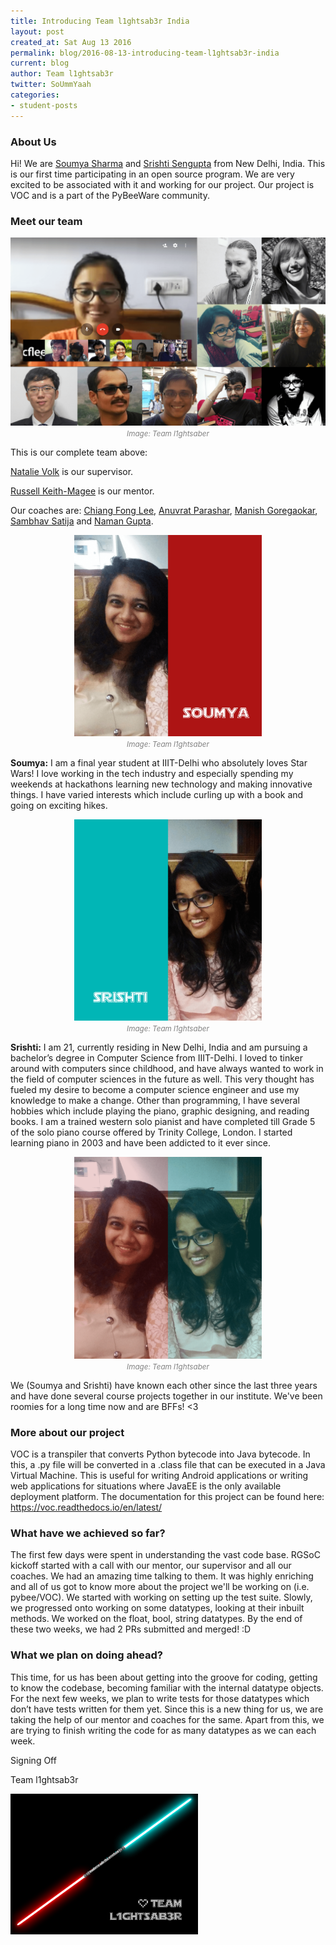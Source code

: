 ```yaml
---
title: Introducing Team l1ghtsab3r India
layout: post
created_at: Sat Aug 13 2016
permalink: blog/2016-08-13-introducing-team-l1ghtsab3r-india
current: blog
author: Team l1ghtsab3r
twitter: SoUmmYaah
categories:
- student-posts
---
```



### About Us

Hi! We are [Soumya Sharma](https://twitter.com/soummyaah) and [Srishti Sengupta](https://twitter.com/SenguptaSrishti) from New Delhi, India. This is our first time participating in an open source program. We are very excited to be associated with it and working for our project. Our project is VOC and is a part of the PyBeeWare community.

### Meet our team

<center>
<img src="/img/blog/2016/l1ghtsab3r-team.png" alt="The l1ghtsab3r team!" style="width: 600px;">  
<br><font color="grey"><small><i>Image: Team l1ghtsaber</i></small></font>
</center>



This is our complete team above:

[Natalie Volk](https://twitter.com/Nattivolk) is our supervisor.

[Russell Keith-Magee](https://twitter.com/freakboy3742) is our mentor.

Our coaches are: [Chiang Fong Lee](https://twitter.com/cflee), [Anuvrat Parashar](https://twitter.com/bhanuvrat), [Manish Goregaokar](https://twitter.com/ManishEarth), [Sambhav Satija](https://twitter.com/darkryder_s) and [Naman Gupta](https://twitter.com/namanspace).


<center>
<img src="/img/blog/2016/l1ghtsab3r-soumya.png" alt="Soumya" style="width: 300px;">
<br><font color="grey"><small><i>Image: Team l1ghtsaber</i></small></font>
</center>


**Soumya:** I am a final year student at IIIT-Delhi who absolutely loves Star Wars! I love working in the tech industry and especially spending my weekends at hackathons learning new technology and making innovative things. I have varied interests which include curling up with a book and going on exciting hikes.


<center>
<img src="/img/blog/2016/l1ghtsab3r-srishti.png" alt="Srishti" style="width: 300px;">
<br><font color="grey"><small><i>Image: Team l1ghtsaber</i></small></font>
</center>


**Srishti:** I am 21, currently residing in New Delhi, India and am pursuing a bachelor’s degree in Computer Science from IIIT-Delhi. I loved to tinker around with computers since childhood, and have always wanted to work in the field of computer sciences in the future as well. This very thought has fueled my desire to become a computer science engineer and use my knowledge to make a change. Other than programming, I have several hobbies which include playing the piano, graphic designing, and reading books.  I am a trained western solo pianist and have completed till Grade 5 of the solo piano course offered by Trinity College, London. I started learning piano in 2003 and have been addicted to it ever since.


<center>
<img src="/img/blog/2016/l1ghtsab3r-soumyasrishti.png" alt="Soumya and Srishti" style="width: 300px;">
<br><font color="grey"><small><i>Image: Team l1ghtsaber</i></small></font>
</center>


We (Soumya and Srishti) have known each other since the last three years and have done several course projects together in our institute. We've been roomies for a long time now and are BFFs! <3

### More about our project

VOC is a transpiler that converts Python bytecode into Java bytecode. In this, a .py file will be converted in a .class file that can be executed in a Java Virtual Machine. This is useful for writing Android applications or writing web applications for situations where JavaEE is the only available deployment platform. The documentation for this project can be found here: https://voc.readthedocs.io/en/latest/

### What have we achieved so far?

The first few days were spent in understanding the vast code base. RGSoC kickoff started with a call with our mentor, our supervisor and all our coaches. We had an amazing time talking to them. It was highly enriching and all of us got to know more about the project we'll be working on (i.e. pybee/VOC).
We started with working on setting up the test suite. Slowly, we progressed onto working on some datatypes, looking at their inbuilt methods. We worked on the float, bool, string datatypes. By the end of these two weeks, we had 2 PRs submitted and merged! :D

### What we plan on doing ahead?

This time, for us has been about getting into the groove for coding, getting to know the codebase, becoming familiar with the internal datatype objects.
For the next few weeks, we plan to write tests for those datatypes which don’t have tests written for them yet. Since this is a new thing for us, we are taking the help of our mentor and coaches for the same. Apart from this, we are trying to finish writing the code for as many datatypes as we can each week.

Signing Off

Team l1ghtsab3r

<img src="/img/blog/2016/l1ghtsab3r-heart.png" alt="goodbye!" style="width: 300px;">
